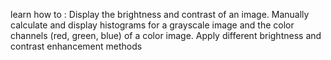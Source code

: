 learn how to : 
Display the brightness and contrast of an image.
Manually calculate and display histograms for a grayscale image and
the color channels (red, green, blue) of a color image.
Apply different brightness and contrast enhancement methods
